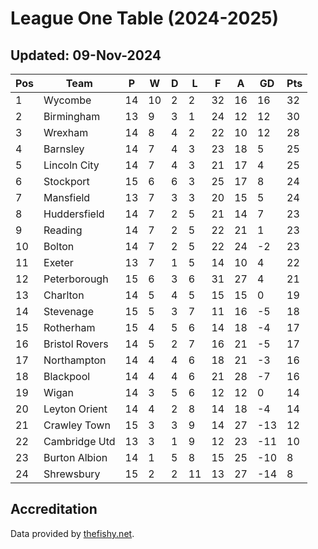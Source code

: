 # League One Table (2024-2025)
## Updated: 09-Nov-2024

| Pos | Team | P | W | D | L | F | A | GD | Pts |
| --- | --- | --- | --- | --- | --- | --- | --- | --- | --- |
| 1 | Wycombe | 14 | 10 | 2 | 2 | 32 | 16 | 16 | 32 |
| 2 | Birmingham | 13 | 9 | 3 | 1 | 24 | 12 | 12 | 30 |
| 3 | Wrexham | 14 | 8 | 4 | 2 | 22 | 10 | 12 | 28 |
| 4 | Barnsley | 14 | 7 | 4 | 3 | 23 | 18 | 5 | 25 |
| 5 | Lincoln City | 14 | 7 | 4 | 3 | 21 | 17 | 4 | 25 |
| 6 | Stockport | 15 | 6 | 6 | 3 | 25 | 17 | 8 | 24 |
| 7 | Mansfield | 13 | 7 | 3 | 3 | 20 | 15 | 5 | 24 |
| 8 | Huddersfield | 14 | 7 | 2 | 5 | 21 | 14 | 7 | 23 |
| 9 | Reading | 14 | 7 | 2 | 5 | 22 | 21 | 1 | 23 |
| 10 | Bolton | 14 | 7 | 2 | 5 | 22 | 24 | -2 | 23 |
| 11 | Exeter | 13 | 7 | 1 | 5 | 14 | 10 | 4 | 22 |
| 12 | Peterborough | 15 | 6 | 3 | 6 | 31 | 27 | 4 | 21 |
| 13 | Charlton | 14 | 5 | 4 | 5 | 15 | 15 | 0 | 19 |
| 14 | Stevenage | 15 | 5 | 3 | 7 | 11 | 16 | -5 | 18 |
| 15 | Rotherham | 15 | 4 | 5 | 6 | 14 | 18 | -4 | 17 |
| 16 | Bristol Rovers | 14 | 5 | 2 | 7 | 16 | 21 | -5 | 17 |
| 17 | Northampton | 14 | 4 | 4 | 6 | 18 | 21 | -3 | 16 |
| 18 | Blackpool | 14 | 4 | 4 | 6 | 21 | 28 | -7 | 16 |
| 19 | Wigan | 14 | 3 | 5 | 6 | 12 | 12 | 0 | 14 |
| 20 | Leyton Orient | 14 | 4 | 2 | 8 | 14 | 18 | -4 | 14 |
| 21 | Crawley Town | 15 | 3 | 3 | 9 | 14 | 27 | -13 | 12 |
| 22 | Cambridge Utd | 13 | 3 | 1 | 9 | 12 | 23 | -11 | 10 |
| 23 | Burton Albion | 14 | 1 | 5 | 8 | 15 | 25 | -10 | 8 |
| 24 | Shrewsbury | 15 | 2 | 2 | 11 | 13 | 27 | -14 | 8 |

## Accreditation 

Data provided by [thefishy.net](https://www.thefishy.net/).